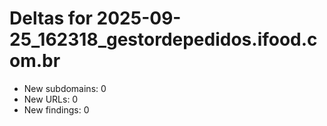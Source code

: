 # Deltas for 2025-09-25_162318_gestordepedidos.ifood.com.br
- New subdomains: 0
- New URLs: 0
- New findings: 0
